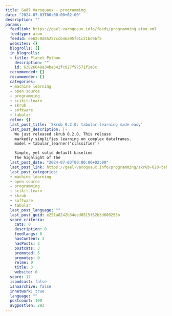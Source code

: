 ```yaml
---
title: Gaël Varoquaux - programming
date: "2024-07-03T00:00:00+02:00"
description: ""
params:
  feedlink: https://gael-varoquaux.info/feeds/programming.atom.xml
  feedtype: atom
  feedid: ee62c0d85257ccb46a95fe1c21bd9bf5
  websites: {}
  blogrolls: []
  in_blogrolls:
  - title: Planet Python
    description: ""
    id: 63826648a34be342fc027f97571f1a6c
  recommended: []
  recommender: []
  categories:
  - machine learning
  - open source
  - programming
  - scikit-learn
  - skrub
  - software
  - tabular
  relme: {}
  last_post_title: 'Skrub 0.2.0: tabular learning made easy'
  last_post_description: |-
    We just released skrub 0.2.0. This release
    markedly simplifies learning on complex dataframes.
    model = tabular_learner(‘classifier’)

    Simple, yet solid default baseline
    The highlight of the
  last_post_date: "2024-07-03T00:00:00+02:00"
  last_post_link: https://gael-varoquaux.info/programming/skrub-020-tabular-learning-made-easy.html
  last_post_categories:
  - machine learning
  - open source
  - programming
  - scikit-learn
  - skrub
  - software
  - tabular
  last_post_language: ""
  last_post_guid: e251a8242b34eed0515f52b3d600253b
  score_criteria:
    cats: 0
    description: 0
    feedlangs: 0
    hasContent: 3
    hasPosts: 3
    postcats: 3
    promoted: 5
    promotes: 0
    relme: 0
    title: 3
    website: 0
  score: 17
  ispodcast: false
  isnoarchive: false
  innetwork: true
  language: ""
  postcount: 100
  avgpostlen: 293
---
```

